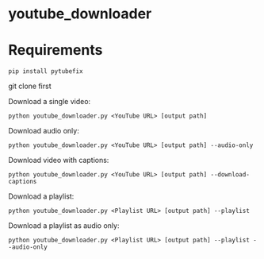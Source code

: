 # youtube_downloader

# Requirements

```
pip install pytubefix
```

git clone first

Download a single video:
```
python youtube_downloader.py <YouTube URL> [output path]
```
Download audio only:

```
python youtube_downloader.py <YouTube URL> [output path] --audio-only
```

Download video with captions:
```
python youtube_downloader.py <YouTube URL> [output path] --download-captions
```

Download a playlist:

```
python youtube_downloader.py <Playlist URL> [output path] --playlist
```

Download a playlist as audio only:

```
python youtube_downloader.py <Playlist URL> [output path] --playlist --audio-only
```
